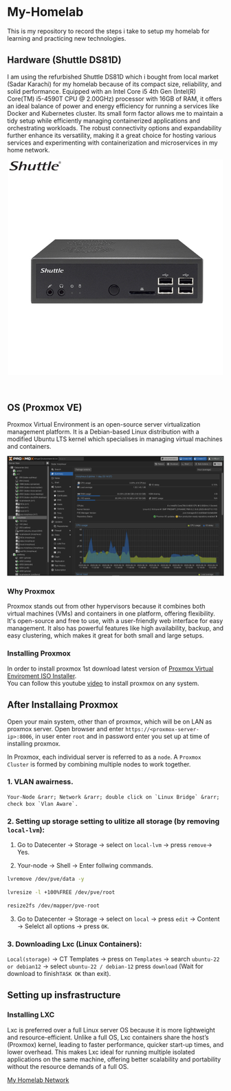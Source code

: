 # My-Homelab

  This is my repository to record the steps i take to setup my homelab for learning and practicing new technologies.

## Hardware (Shuttle DS81D)
  I am using the refurbished Shuttle DS81D which i bought from local market (Sadar Karachi) for my homelab because of its compact size, reliability, and solid performance. Equipped with an Intel Core i5 4th Gen (Intel(R) Core(TM) i5-4590T CPU @ 2.00GHz) processor with 16GB of RAM, it offers an ideal balance of power and energy efficiency for running a services like Docker and Kubernetes cluster. Its small form factor allows me to maintain a tidy setup while efficiently managing containerized applications and orchestrating workloads. The robust connectivity options and expandability further enhance its versatility, making it a great choice for hosting various services and experimenting with containerization and microservices in my home network.         
  <p align="center">
    <img src="00.jpg" alt="Hardware Node" />
  </p>
  
  <br>   

## OS (Proxmox VE)
  Proxmox Virtual Environment is an open-source server virtualization management platform. It is a Debian-based Linux distribution with a modified Ubuntu LTS kernel which specialises in managing virtual machines and containers.
  
  ![01](01.png)
  <br>
  ### Why Proxmox
  Proxmox stands out from other hypervisors because it combines both virtual machines (VMs) and containers in one platform, offering flexibility. It's open-source and free to use, with a user-friendly web interface for easy management. It also has powerful features like high availability, backup, and easy clustering, which makes it great for both small and large setups.     
  ### Installing Proxmox 
  In order to install proxmox 1st download latest version of [Proxmox Virtual Enviroment ISO Installer](https://www.proxmox.com/en/downloads/proxmox-virtual-environment/iso).        
  You can follow this youtube [video](https://www.youtube.com/watch?v=u8E3-Zy9NvI&list=PLT98CRl2KxKHnlbYhtABg6cF50bYa8Ulo&index=3) to install proxmox on any system.    

## After Installaing Proxmox

  Open your main system, other than of proxmox, which will be on LAN as proxmox server. Open browser and enter `https://<proxmox-server-ip>:8006`, in user enter `root` and in password enter you set up at time of installing proxmox.
  
  In Proxmox, each individual server is referred to as a `node`. A `Proxmox Cluster` is formed by combining multiple nodes to work together.
  
  ### 1. VLAN awairness.    
    Your-Node &rarr; Network &rarr; double click on `Linux Bridge` &rarr; check box `Vlan Aware`.     
    
  ### 2. Setting up storage setting to ulitize all storage (by removing `local-lvm`):
  1. Go to Datecenter &rarr; Storage &rarr; select on `local-lvm` &rarr; press `remove`&rarr; Yes.
  
  2. Your-node &rarr; Shell &rarr; Enter follwing commands.
  ```bash
  lvremove /dev/pve/data -y
  ```
       
  ```bash
  lvresize -l +100%FREE /dev/pve/root
  ```
       
  ```bash
  resize2fs /dev/mapper/pve-root
  ```
    
  3. Go to Datecenter &rarr; Storage &rarr; select on `local` &rarr; press `edit` &rarr; Content &rarr; Selelct all options &rarr; press `OK`.
  
  ### 3. Downloading Lxc (Linux Containers):      
  `Local(storage)` &rarr; CT Templates &rarr; press on `Templates` &rarr; search `ubuntu-22 or debian12` &rarr; select `ubuntu-22 / debian-12` press `download` (Wait for download to finish`TASK OK` than exit).                                   


## Setting up insfrastructure

  ### Installing LXC 
  Lxc is preferred over a full Linux server OS because it is more lightweight and resource-efficient. Unlike a full OS, Lxc containers share the host’s (Proxmox) kernel, leading to faster performance, quicker start-up times, and lower overhead. This makes Lxc ideal for running multiple isolated applications on the same machine, offering better scalability and portability without the resource demands of a full OS.        
  

[My Homelab Network](#my-homelab-network) 
